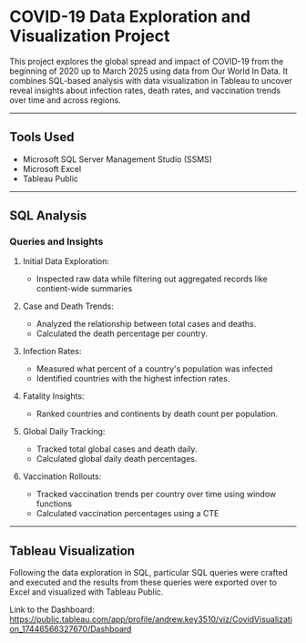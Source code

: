 # COVID-19 Data Exploration and Visualization Project 

This project explores the global spread and impact of COVID-19 from the beginning of 2020 up to March 2025 using data from Our World In Data. It combines SQL-based analysis with data visualization in Tableau to uncover reveal insights about infection rates, death rates, and vaccination trends over time and across regions. 

--- 

## Tools Used 
- Microsoft SQL Server Management Studio (SSMS)
- Microsoft Excel
- Tableau Public

--- 

## SQL Analysis 

### Queries and Insights
1. Initial Data Exploration:
   - Inspected raw data while filtering out aggregated records like contient-wide summaries

2. Case and Death Trends: 
   - Analyzed the relationship between total cases and deaths.
   - Calculated the death percentage per country.

3. Infection Rates:
   - Measured what percent of a country's population was infected
   - Identified countries with the highest infection rates.

4. Fatality Insights:
   - Ranked countries and continents by death count per population.

5. Global Daily Tracking:
   - Tracked total global cases and death daily.
   - Calculated global daily death percentages.

6. Vaccination Rollouts:
   - Tracked vaccination trends per country over time using window functions
   - Calculated vaccination percentages using a CTE

---

## Tableau Visualization 

Following the data exploration in SQL, particular SQL queries were crafted and executed and the results from these queries were exported over to Excel and visualized with Tableau Public. 

Link to the Dashboard: https://public.tableau.com/app/profile/andrew.key3510/viz/CovidVisualization_17446566327670/Dashboard
